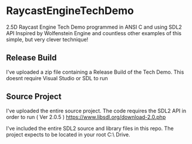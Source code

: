 # RaycastEngineTechDemo
2.5D Raycast Engine Tech Demo programmed in ANSI C and using SDL2 API
Inspired by Wolfenstein Engine and countless other examples of this simple, but very clever technique!

## Release Build
I've uploaded a zip file containing a Release Build of the Tech Demo. This doesnt require Visual Studio or SDL to run

## Source Project
I've uploaded the entire source project. The code requires the SDL2 API in order to run ( Ver 2.0.5 )
https://www.libsdl.org/download-2.0.php

I've included the entire SDL2 source and library files in this repo. The project expects to be located in 
your root C:\ Drive.
